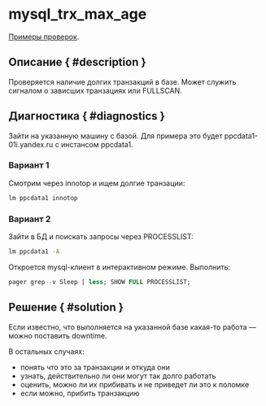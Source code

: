 # mysql_trx_max_age

[Примеры проверок](https://juggler.yandex-team.ru/aggregate_checks/?query=namespace%3Ddirect.prod%26service%3Dmysql_trx_max_age).

## Описание { #description }
Проверяется наличие долгих транзакций в базе. Может служить сигналом о зависших транзациях или FULLSCAN.


## Диагностика { #diagnostics }
Зайти на указанную машину с базой. Для примера это будет ppcdata1-01i.yandex.ru с инстансом ppcdata1.

### Вариант 1
Смотрим через innotop и ищем долгие транзации:
```sh
lm ppcdata1 innotop
```

### Вариант 2
Зайти в БД и поискать запросы через PROCESSLIST:
```sh
lm ppcdata1 -A
```
Откроется mysql-клиент в интерактивном режиме. Выполнить:
```sql
pager grep -v Sleep | less; SHOW FULL PROCESSLIST;
```

## Решение { #solution }
Если известно, что выполняется на указанной базе какая-то работа — можно поставить downtime.

В остальных случаях:
- понять что это за транзакции и откуда они
- узнать, действительно ли они могут так долго работать
- оценить, можно ли их прибивать и не приведет ли это к поломке
- если можно, прибить транзакцию
